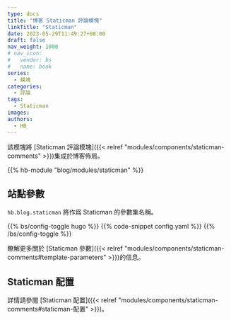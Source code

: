 ```yaml
---
type: docs
title: "博客 Staticman 評論模塊"
linkTitle: "Staticman"
date: 2023-05-29T11:49:27+08:00
draft: false
nav_weight: 1000
# nav_icon:
#   vendor: bs
#   name: book
series:
  - 模塊
categories:
  - 評論
tags:
  - Staticman
images:
authors:
  - HB
---
```


該模塊將 [Staticman 評論模塊]({{< relref "modules/components/staticman-comments" >}})集成於博客佈局。

<!--more-->

{{% hb-module "blog/modules/staticman" %}}

## 站點參數

`hb.blog.staticman` 將作爲 Staticman 的參數集名稱。

{{% bs/config-toggle hugo %}}
{{% code-snippet config.yaml %}}
{{% /bs/config-toggle %}}

瞭解更多關於 [Staticman 參數]({{< relref "modules/components/staticman-comments#template-parameters" >}})的信息。

## Staticman 配置

詳情請參閱 [Staticman 配置]({{< relref "modules/components/staticman-comments#staticman-配置" >}})。
